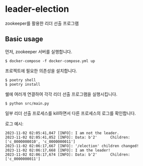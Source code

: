 # leader-election
zookeeper를 활용한 리더 선출 프로그램

## Basic usage

먼저, zookeeper 서버를 실행합니다.

```
$ docker-compose -f docker-compose.yml up
```

프로젝트에 필요한 의존성을 설치합니다.

```
$ poetry shell
$ poetry install
```


쉘에 여러개 연결하여 각각 리더 선출 프로그램을 실행시킵니다.

```
$ python src/main.py
```

일부 리더 선출 프로세스를 kill하면서 다른 프로세스의 로그를 확인합니다.

로그 예시:
```
2023-11-02 02:05:41,047 [INFO]: I am not the leader.
2023-11-02 02:05:41,052 [INFO]: Data: b'2'      Children: ['c_0000000010', 'c_0000000011']
2023-11-02 02:06:17,667 [INFO]: '/election' children changed!
2023-11-02 02:06:17,668 [INFO]: I am the leader!
2023-11-02 02:06:17,674 [INFO]: Data: b'2'      Children: ['c_0000000011']
```
